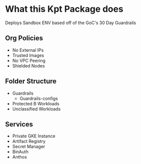 # What this Kpt Package does

Deploys Sandbox ENV based off of the GoC's 30 Day Guardrails

## Org Policies
- No External IPs
- Trusted Images
- No VPC Peering
- Shielded Nodes

## Folder Structure
- Guardrails
    - Guardrails-configs
- Protected B Workloads
- Unclassified Workloads


## Services
- Private GKE Instance
- Artifact Registry
- Secret Manager
- BinAuth
- Anthos